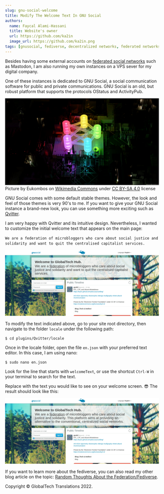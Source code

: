 ```yaml
---
slug: gnu-social-welcome
title: Modify The Welcome Text In GNU Social 
authors:
  name: Faycal Alami-Hassani
  title: Website's owner
  url: https://github.com/ka2in
  image_url: https://github.com/ka2in.png
tags: [gnusocial, fediverse, decentralized networks, federated networks, free libre communities]
---
```


Besides having some external accounts on [federated social networks](https://fediverse.party/en/fediverse/) such as Mastodon, I am also running my own instances on a VPS sever for my digital company. 

One of these instances is dedicated to GNU Social, a social communication software for public and private communications. GNU Social is an old, but robust platform that supports the protocols OStatus and ActivityPub. 

![Fediverse - Federated Social Networks](./fediverse-high-tech.jpg)<br />
Picture by Eukombos on [Wikimedia Commons](https://commons.wikimedia.org/wiki/File:Fediverse-high_tech(denoised)(signed).jpg) under [CC BY-SA 4.0](https://creativecommons.org/licenses/by-sa/4.0/deed.en) license

GNU Social comes with some default stable themes. However, the look and feel of those themes is very 90's to me. If you want to give your GNU Social instance a brand-new look, you can use something more exciting such as [Qvitter](https://github.com/hannesmannerheim/qvitter).

I am very happy with Qvitter and its intuitive design. Nevertheless, I wanted to customize the initial welcome text that appears on the main page:

`We are a federation of microbloggers who care about social justice and solidarity and want to quit the centralised capitalist services.`

![Initial Welcome Text on GNU Social's Main Page](./original-message.png)

To modify the text indicated above, go to your site root directory, then navigate to the folder `locale` under the following path:

```console
$ cd plugins/Qvitter/locale 
```
Once in the locale folder, open the file `en.json` with your preferred text editor. In this case, I am using nano:

```console
$ sudo nano en.json 
``` 

Look for the line that starts with `welcomeText`, or use the shortcut `Ctrl-W` in your terminal to search for the text.

Replace with the text you would like to see on your welcome screen. 😎 The result should look like this:

![New Welcome Text on GNU Social's Main Page](./new-message.png)

If you want to learn more about the fediverse, you can also read my other blog article on the topic: [Random Thoughts About the Federation/Fediverse](https://globaltech-translations.com/profil/blog/random-thoughts-about-the-federation-fediverse).


Copyright © GlobalTech Translations 2022.

